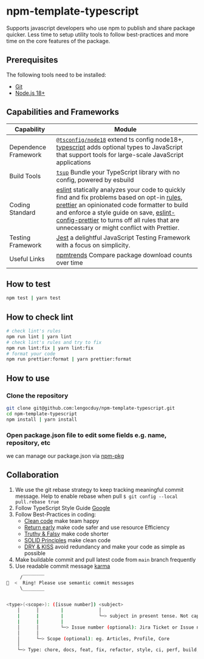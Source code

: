 # npm-template-typescript

Supports javascript developers who use npm to publish and share package quicker. Less time to setup utility tools to follow best-practices and more time on the core features of the package.

## Prerequisites

The following tools need to be installed:

-   [Git](http://git-scm.com/)
-   [Node.js 18+](http://nodejs.org/)

## Capabilities and Frameworks

| Capability           | Module                                                                                                                                                                                                                                                                                                                                                                                                                                    |
| -------------------- | ----------------------------------------------------------------------------------------------------------------------------------------------------------------------------------------------------------------------------------------------------------------------------------------------------------------------------------------------------------------------------------------------------------------------------------------- |
| Dependence Framework | [`@tsconfig/node18`](https://www.npmjs.com/package/@tsconfig/node18) extend ts config node18+, [typescript](https://www.npmjs.com/package/typescript) adds optional types to JavaScript that support tools for large-scale JavaScript applications                                                                                                                                                                                        |
| Build Tools          | [`tsup`](https://tsup.egoist.dev) Bundle your TypeScript library with no config, powered by esbuild                                                                                                                                                                                                                                                                                                                                       |
| Coding Standard      | [eslint](https://eslint.org/) statically analyzes your code to quickly find and fix problems based on opt-in [rules](https://eslint.org/docs/latest/rules/), [prettier](https://prettier.io/docs/en/) an opinionated code formatter to build and enforce a style guide on save, [eslint-config-prettier](https://github.com/prettier/eslint-config-prettier) to turns off all rules that are unnecessary or might conflict with Prettier. |
| Testing Framework    | [Jest](https://jestjs.io/) a delightful JavaScript Testing Framework with a focus on simplicity.                                                                                                                                                                                                                                                                                                                                          |
| Useful Links         | [npmtrends](https://npmtrends.com/) Compare package download counts over time                                                                                                                                                                                                                                                                                                                                                             |

## How to test

```bash
npm test | yarn test
```

## How to check lint

```bash
# check lint's rules
npm run lint | yarn lint
# check lint's rules and try to fix
npm run lint:fix | yarn lint:fix
# format your code
npm run prettier:format | yarn prettier:format
```

## How to use

### Clone the repository

```bash
git clone git@github.com:lengocduy/npm-template-typescript.git
cd npm-template-typescript
npm install | yarn install
```

### Open package.json file to edit some fields e.g. name, repository, etc

we can manage our package.json via [npm-pkg](https://docs.npmjs.com/cli/v10/commands/npm-pkg)

## Collaboration

1. We use the git rebase strategy to keep tracking meaningful commit message. Help to enable rebase when pull `$ git config --local pull.rebase true`
2. Follow TypeScript Style Guide [Google](https://google.github.io/styleguide/tsguide.html)
3. Follow Best-Practices in coding:
    - [Clean code](https://github.com/labs42io/clean-code-typescript) make team happy
    - [Return early](https://szymonkrajewski.pl/why-should-you-return-early/) make code safer and use resource Efficiency
    - [Truthy & Falsy](https://frontend.turing.edu/lessons/module-1/js-truthy-falsy-expressions.html) make code shorter
    - [SOLID Principles](https://javascript.plainenglish.io/solid-principles-with-type-script-d0f9a0589ec5) make clean code
    - [DRY & KISS](https://dzone.com/articles/software-design-principles-dry-and-kiss) avoid redundancy and make your code as simple as possible
4. Make buildable commit and pull latest code from `main` branch frequently
5. Use readable commit message [karma](http://karma-runner.github.io/6.3/dev/git-commit-msg.html)

```bash
     /‾‾‾‾‾‾‾‾
🔔  <  Ring! Please use semantic commit messages
     \________


<type>(<scope>): ([issue number]) <subject>
    │      │        |             │
    |      |        |             └─> subject in present tense. Not capitalized. No period at the end.
    |      |        |
    │      │        └─> Issue number (optional): Jira Ticket or Issue number
    │      │
    │      └─> Scope (optional): eg. Articles, Profile, Core
    │
    └─> Type: chore, docs, feat, fix, refactor, style, ci, perf, build, or test.
```

